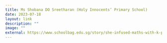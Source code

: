 ```yaml
---
title: Ms Shobana DO Sreetharan (Holy Innocents’ Primary School)
date: 2023-07-18
layout: link
description: ""
image: ""
external: https://www.schoolbag.edu.sg/story/she-infused-maths-with-k-pop-to-turn-an-angry-student-around
---
```

